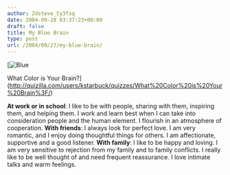 ```yaml
---
author: 2dsteve_ty3fxq
date: 2004-09-28 03:37:23+00:00
draft: false
title: My Blue Brain
type: post
url: /2004/09/27/my-blue-brain/
---
```


[![Blue](http://images.quizilla.com/K/kstarbuck/1083637316_RandomBlue.jpg)

What Color is Your Brain?](http://quizilla.com/users/kstarbuck/quizzes/What%20Color%20is%20Your%20Brain%3F/)
[](http://quizilla.com/)

**At work or in school**: I like to be with people, sharing with them, inspiring them, and helping them. I work and learn best when I can take into consideration people and the human element. I flourish in an atmosphere of cooperation.
**With friends**: I always look for perfect love. I am very romantic, and I enjoy doing thoughtful things for others. I am affectionate, supportive and a good listener.
**With family**: I like to be happy and loving. I am very sensitive to rejection from my family and to family conflicts. I really like to be well thought of and need frequent reassurance. I love intimate talks and warm feelings.

